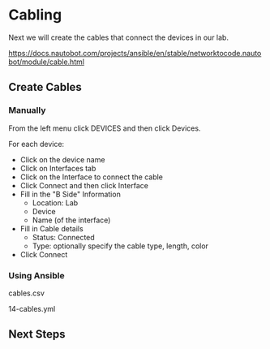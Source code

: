 # Cabling
Next we will create the cables that connect the devices in our lab.

https://docs.nautobot.com/projects/ansible/en/stable/networktocode.nautobot/module/cable.html

## Create Cables

### Manually
From the left menu click DEVICES and then click Devices.

For each device:
- Click on the device name
- Click on Interfaces tab
- Click on the Interface to connect the cable
- Click Connect and then click Interface
- Fill in the "B Side" Information
  - Location: Lab
  - Device
  - Name (of the interface)
- Fill in Cable details
  - Status: Connected
  - Type: optionally specify the cable type, length, color
- Click Connect

### Using Ansible

cables.csv

14-cables.yml


## Next Steps
